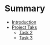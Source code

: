 # Summary

* [Introduction](README.md)
* [Project Taks](chapter1.md)
  * [Task 2](chapter1/task-2.md)
  * [Task 3](chapter1/task-3.md)

